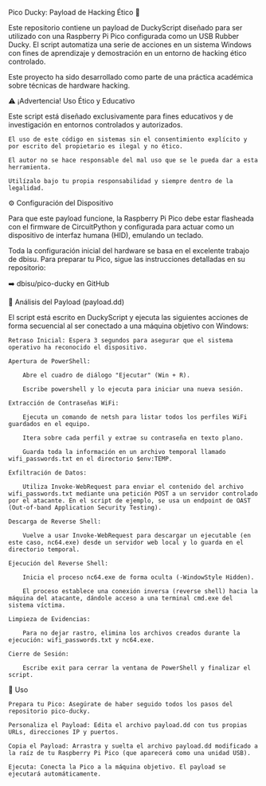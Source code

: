 Pico Ducky: Payload de Hacking Ético 🦆

Este repositorio contiene un payload de DuckyScript diseñado para ser utilizado con una Raspberry Pi Pico configurada como un USB Rubber Ducky. El script automatiza una serie de acciones en un sistema Windows con fines de aprendizaje y demostración en un entorno de hacking ético controlado.

Este proyecto ha sido desarrollado como parte de una práctica académica sobre técnicas de hardware hacking.

⚠️ ¡Advertencia! Uso Ético y Educativo

Este script está diseñado exclusivamente para fines educativos y de investigación en entornos controlados y autorizados.

    El uso de este código en sistemas sin el consentimiento explícito y por escrito del propietario es ilegal y no ético.

    El autor no se hace responsable del mal uso que se le pueda dar a esta herramienta.

    Utilízalo bajo tu propia responsabilidad y siempre dentro de la legalidad.

⚙️ Configuración del Dispositivo

Para que este payload funcione, la Raspberry Pi Pico debe estar flasheada con el firmware de CircuitPython y configurada para actuar como un dispositivo de interfaz humana (HID), emulando un teclado.

Toda la configuración inicial del hardware se basa en el excelente trabajo de dbisu. Para preparar tu Pico, sigue las instrucciones detalladas en su repositorio:

➡️ dbisu/pico-ducky en GitHub

📜 Análisis del Payload (payload.dd)

El script está escrito en DuckyScript y ejecuta las siguientes acciones de forma secuencial al ser conectado a una máquina objetivo con Windows:

    Retraso Inicial: Espera 3 segundos para asegurar que el sistema operativo ha reconocido el dispositivo.

    Apertura de PowerShell:

        Abre el cuadro de diálogo "Ejecutar" (Win + R).

        Escribe powershell y lo ejecuta para iniciar una nueva sesión.

    Extracción de Contraseñas WiFi:

        Ejecuta un comando de netsh para listar todos los perfiles WiFi guardados en el equipo.

        Itera sobre cada perfil y extrae su contraseña en texto plano.

        Guarda toda la información en un archivo temporal llamado wifi_passwords.txt en el directorio $env:TEMP.

    Exfiltración de Datos:

        Utiliza Invoke-WebRequest para enviar el contenido del archivo wifi_passwords.txt mediante una petición POST a un servidor controlado por el atacante. En el script de ejemplo, se usa un endpoint de OAST (Out-of-band Application Security Testing).

    Descarga de Reverse Shell:

        Vuelve a usar Invoke-WebRequest para descargar un ejecutable (en este caso, nc64.exe) desde un servidor web local y lo guarda en el directorio temporal.

    Ejecución del Reverse Shell:

        Inicia el proceso nc64.exe de forma oculta (-WindowStyle Hidden).

        El proceso establece una conexión inversa (reverse shell) hacia la máquina del atacante, dándole acceso a una terminal cmd.exe del sistema víctima.

    Limpieza de Evidencias:

        Para no dejar rastro, elimina los archivos creados durante la ejecución: wifi_passwords.txt y nc64.exe.

    Cierre de Sesión:

        Escribe exit para cerrar la ventana de PowerShell y finalizar el script.

🚀 Uso

    Prepara tu Pico: Asegúrate de haber seguido todos los pasos del repositorio pico-ducky.

    Personaliza el Payload: Edita el archivo payload.dd con tus propias URLs, direcciones IP y puertos.

    Copia el Payload: Arrastra y suelta el archivo payload.dd modificado a la raíz de tu Raspberry Pi Pico (que aparecerá como una unidad USB).

    Ejecuta: Conecta la Pico a la máquina objetivo. El payload se ejecutará automáticamente.
